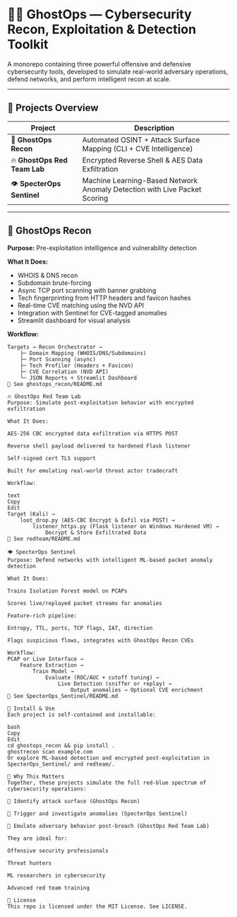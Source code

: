 # 🕵️‍♂️ GhostOps — Cybersecurity Recon, Exploitation & Detection Toolkit

A monorepo containing three powerful offensive and defensive cybersecurity tools, developed to simulate real-world adversary operations, defend networks, and perform intelligent recon at scale.

---

## 🧩 Projects Overview

| Project                | Description                                                                 |
|------------------------|-----------------------------------------------------------------------------|
| 🧠 **GhostOps Recon**        | Automated OSINT + Attack Surface Mapping (CLI + CVE Intelligence)         |
| 🔥 **GhostOps Red Team Lab** | Encrypted Reverse Shell & AES Data Exfiltration                          |
| 👁️ **SpecterOps Sentinel**   | Machine Learning-Based Network Anomaly Detection with Live Packet Scoring |

---

## 🚀 GhostOps Recon

**Purpose:** Pre-exploitation intelligence and vulnerability detection

**What It Does:**
- WHOIS & DNS recon
- Subdomain brute-forcing
- Async TCP port scanning with banner grabbing
- Tech fingerprinting from HTTP headers and favicon hashes
- Real-time CVE matching using the NVD API
- Integration with Sentinel for CVE-tagged anomalies
- Streamlit dashboard for visual analysis

**Workflow:**

```text
Targets → Recon Orchestrator →
    ├─ Domain Mapping (WHOIS/DNS/Subdomains)
    ├─ Port Scanning (async)
    ├─ Tech Profiler (Headers + Favicon)
    ├─ CVE Correlation (NVD API)
    └─ JSON Reports + Streamlit Dashboard
📁 See ghostops_recon/README.md

🔥 GhostOps Red Team Lab
Purpose: Simulate post-exploitation behavior with encrypted exfiltration

What It Does:

AES-256 CBC encrypted data exfiltration via HTTPS POST

Reverse shell payload delivered to hardened Flask listener

Self-signed cert TLS support

Built for emulating real-world threat actor tradecraft

Workflow:

text
Copy
Edit
Target (Kali) →
    loot_drop.py (AES-CBC Encrypt & Exfil via POST) →
        listener_https.py (Flask listener on Windows Hardened VM) →
            Decrypt & Store Exfiltrated Data
📁 See redteam/README.md

👁️ SpecterOps Sentinel
Purpose: Defend networks with intelligent ML-based packet anomaly detection

What It Does:

Trains Isolation Forest model on PCAPs

Scores live/replayed packet streams for anomalies

Feature-rich pipeline:

Entropy, TTL, ports, TCP flags, IAT, direction

Flags suspicious flows, integrates with GhostOps Recon CVEs

Workflow:
PCAP or Live Interface →
    Feature Extraction →
        Train Model →
            Evaluate (ROC/AUC + cutoff tuning) →
                Live Detection (sniffer or replay) →
                    Output anomalies → Optional CVE enrichment
📁 See SpecterOps_Sentinel/README.md

🧰 Install & Use
Each project is self-contained and installable:

bash
Copy
Edit
cd ghostops_recon && pip install .
ghostrecon scan example.com
Or explore ML-based detection and encrypted post-exploitation in SpecterOps_Sentinel/ and redteam/.

🧠 Why This Matters
Together, these projects simulate the full red-blue spectrum of cybersecurity operations:

🔎 Identify attack surface (GhostOps Recon)

🚨 Trigger and investigate anomalies (SpecterOps Sentinel)

🎯 Emulate adversary behavior post-breach (GhostOps Red Team Lab)

They are ideal for:

Offensive security professionals

Threat hunters

ML researchers in cybersecurity

Advanced red team training

📜 License
This repo is licensed under the MIT License. See LICENSE.
